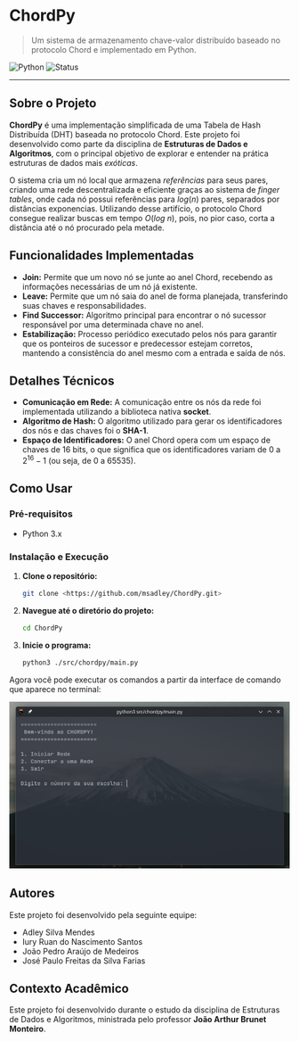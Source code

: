 # ChordPy

> Um sistema de armazenamento chave-valor distribuído baseado no protocolo Chord e implementado em Python.

![Python](https://img.shields.io/badge/Python-3.x-blue.svg?style=for-the-badge&logo=python)
![Status](https://img.shields.io/badge/Status-Finalizado-green.svg?style=for-the-badge)

---

## Sobre o Projeto

**ChordPy** é uma implementação simplificada de uma Tabela de Hash Distribuída (DHT) baseada no protocolo Chord. Este projeto foi desenvolvido como parte da disciplina de **Estruturas de Dados e Algoritmos**, com o principal objetivo de explorar e entender na prática estruturas de dados mais _exóticas_.

O sistema cria um nó local que armazena _referências_ para seus pares, criando uma rede descentralizada e eficiente graças ao sistema de _finger tables_, onde cada nó possui referências para $log(n)$ pares, separados por distâncias exponencias. Utilizando desse artifício, o protocolo Chord consegue realizar buscas em tempo $O(log\ n)$, pois, no pior caso, corta a distância até o nó procurado pela metade.

## Funcionalidades Implementadas

- **Join:** Permite que um novo nó se junte ao anel Chord, recebendo as informações necessárias de um nó já existente.
- **Leave:** Permite que um nó saia do anel de forma planejada, transferindo suas chaves e responsabilidades.
- **Find Successor:** Algoritmo principal para encontrar o nó sucessor responsável por uma determinada chave no anel.
- **Estabilização:** Processo periódico executado pelos nós para garantir que os ponteiros de sucessor e predecessor estejam corretos, mantendo a consistência do anel mesmo com a entrada e saída de nós.

## Detalhes Técnicos

- **Comunicação em Rede:** A comunicação entre os nós da rede foi implementada utilizando a biblioteca nativa **socket**.
- **Algoritmo de Hash:** O algoritmo utilizado para gerar os identificadores dos nós e das chaves foi o **SHA-1**.
- **Espaço de Identificadores:** O anel Chord opera com um espaço de chaves de $16$ bits, o que significa que os identificadores variam de $0$ a $2^{16}-1$ (ou seja, de 0 a 65535).

## Como Usar


### Pré-requisitos

- Python 3.x

### Instalação e Execução

1. **Clone o repositório:**

    ```bash
    git clone <https://github.com/msadley/ChordPy.git>
    ```

2. **Navegue até o diretório do projeto:**

    ```bash
    cd ChordPy
    ```

3. **Inicie o programa:**

    ```bash
    python3 ./src/chordpy/main.py
    ```

Agora você pode executar os comandos a partir da interface de comando que aparece no terminal:

<p align="center">
  <img src="assets/screenshot.png" alt="screenshot">
</p>

## Autores

Este projeto foi desenvolvido pela seguinte equipe:

- Adley Silva Mendes
- Iury Ruan do Nascimento Santos
- João Pedro Araújo de Medeiros
- José Paulo Freitas da Silva Farias

## Contexto Acadêmico

Este projeto foi desenvolvido durante o estudo da disciplina de Estruturas de Dados e Algoritmos, ministrada pelo professor **João Arthur Brunet Monteiro**.
